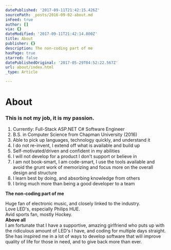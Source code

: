 ```yaml
---
datePublished: '2017-09-11T21:42:15.426Z'
sourcePath: _posts/2016-09-02-about.md
inFeed: true
author: []
via: {}
dateModified: '2017-09-11T21:42:14.800Z'
title: About
publisher: {}
description: The non-coding part of me
hasPage: true
starred: false
datePublishedOriginal: '2017-05-29T04:52:22.567Z'
url: about/index.html
_type: Article

---
```

# About

### **This is not my job, it is my passion.**

1. Currently: Full-Stack ASP.NET C\# Software Engineer
2. B.S. in Computer Science from Chapman University (2016)
3. Able to pick up languages, technology quickly, and understand it
4. I do not re-invent, I extend off what is available and build up 
5. Self-motivated/driven and confident in my abilities
6. I will not develop for a product I don't support or believe in 
7. I am not book-smart, I am code-smart, I use the tools available and avoid the grunt work of memorizing and focus more on the overall design and structure 
8. I learn best by doing, and absorbing knowledge from others
9. I bring much more than being a good developer to a team

**The non-coding part of me**

Huge fan of electronic music, and closely linked to the industry.   
Love LED's, especially Philips HUE.  
Avid sports fan, mostly Hockey.  
**Above all**  
I am fortunate that I have a supportive, amazing girlfriend who puts up with the ridiculous amount of LED's I have, and coding for multiple days straight. She has inspired me in a lot of ways to develop software that will improve quality of life for those in need, and to give back more than ever.
